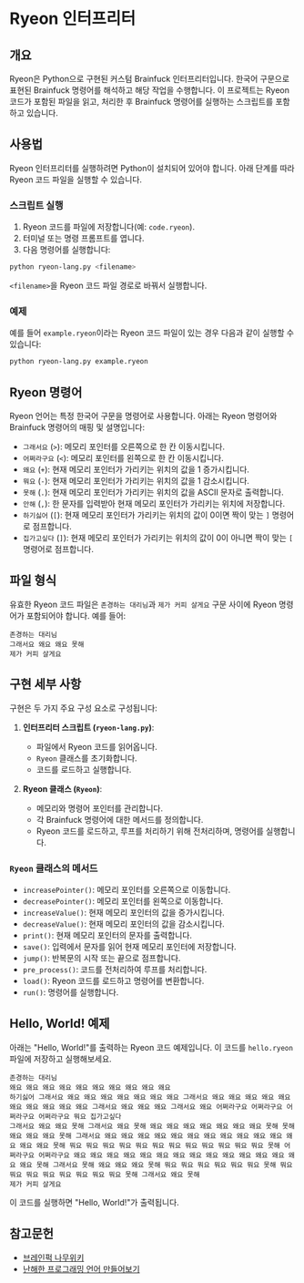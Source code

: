 # Ryeon 인터프리터

## 개요

Ryeon은 Python으로 구현된 커스텀 Brainfuck 인터프리터입니다. 한국어 구문으로 표현된 Brainfuck 명령어를 해석하고 해당 작업을 수행합니다. 이 프로젝트는 Ryeon 코드가 포함된 파일을 읽고, 처리한 후 Brainfuck 명령어를 실행하는 스크립트를 포함하고 있습니다.

## 사용법

Ryeon 인터프리터를 실행하려면 Python이 설치되어 있어야 합니다. 아래 단계를 따라 Ryeon 코드 파일을 실행할 수 있습니다.

### 스크립트 실행

1. Ryeon 코드를 파일에 저장합니다(예: `code.ryeon`).
2. 터미널 또는 명령 프롬프트를 엽니다.
3. 다음 명령어를 실행합니다:

```bash
python ryeon-lang.py <filename>
```

`<filename>`을 Ryeon 코드 파일 경로로 바꿔서 실행합니다.

### 예제

예를 들어 `example.ryeon`이라는 Ryeon 코드 파일이 있는 경우 다음과 같이 실행할 수 있습니다:

```bash
python ryeon-lang.py example.ryeon
```

## Ryeon 명령어

Ryeon 언어는 특정 한국어 구문을 명령어로 사용합니다. 아래는 Ryeon 명령어와 Brainfuck 명령어의 매핑 및 설명입니다:

- `그래서요` (`>`): 메모리 포인터를 오른쪽으로 한 칸 이동시킵니다.
- `어쩌라구요` (`<`): 메모리 포인터를 왼쪽으로 한 칸 이동시킵니다.
- `왜요` (`+`): 현재 메모리 포인터가 가리키는 위치의 값을 1 증가시킵니다.
- `뭐요` (`-`): 현재 메모리 포인터가 가리키는 위치의 값을 1 감소시킵니다.
- `못해` (`.`): 현재 메모리 포인터가 가리키는 위치의 값을 ASCII 문자로 출력합니다.
- `안해` (`,`): 한 문자를 입력받아 현재 메모리 포인터가 가리키는 위치에 저장합니다.
- `하기싫어` (`[`): 현재 메모리 포인터가 가리키는 위치의 값이 0이면 짝이 맞는 `]` 명령어로 점프합니다.
- `집가고싶다` (`]`): 현재 메모리 포인터가 가리키는 위치의 값이 0이 아니면 짝이 맞는 `[` 명령어로 점프합니다.

## 파일 형식

유효한 Ryeon 코드 파일은 `존경하는 대리님`과 `제가 커피 살게요` 구문 사이에 Ryeon 명령어가 포함되어야 합니다. 예를 들어:

```
존경하는 대리님
그래서요 왜요 왜요 못해
제가 커피 살게요
```

## 구현 세부 사항

구현은 두 가지 주요 구성 요소로 구성됩니다:

1. **인터프리터 스크립트 (`ryeon-lang.py`)**:
   - 파일에서 Ryeon 코드를 읽어옵니다.
   - `Ryeon` 클래스를 초기화합니다.
   - 코드를 로드하고 실행합니다.

2. **Ryeon 클래스 (`Ryeon`)**:
   - 메모리와 명령어 포인터를 관리합니다.
   - 각 Brainfuck 명령어에 대한 메서드를 정의합니다.
   - Ryeon 코드를 로드하고, 루프를 처리하기 위해 전처리하며, 명령어를 실행합니다.

### `Ryeon` 클래스의 메서드

- `increasePointer()`: 메모리 포인터를 오른쪽으로 이동합니다.
- `decreasePointer()`: 메모리 포인터를 왼쪽으로 이동합니다.
- `increaseValue()`: 현재 메모리 포인터의 값을 증가시킵니다.
- `decreaseValue()`: 현재 메모리 포인터의 값을 감소시킵니다.
- `print()`: 현재 메모리 포인터의 문자를 출력합니다.
- `save()`: 입력에서 문자를 읽어 현재 메모리 포인터에 저장합니다.
- `jump()`: 반복문의 시작 또는 끝으로 점프합니다.
- `pre_process()`: 코드를 전처리하여 루프를 처리합니다.
- `load()`: Ryeon 코드를 로드하고 명령어를 변환합니다.
- `run()`: 명령어를 실행합니다.

## Hello, World! 예제

아래는 "Hello, World!"를 출력하는 Ryeon 코드 예제입니다. 이 코드를 `hello.ryeon` 파일에 저장하고 실행해보세요.

```
존경하는 대리님
왜요 왜요 왜요 왜요 왜요 왜요 왜요 왜요 왜요 왜요
하기싫어 그래서요 왜요 왜요 왜요 왜요 왜요 왜요 왜요 그래서요 왜요 왜요 왜요 왜요 왜요 왜요 왜요 왜요 왜요 왜요 그래서요 왜요 왜요 왜요 그래서요 왜요 어쩌라구요 어쩌라구요 어쩌라구요 어쩌라구요 뭐요 집가고싶다
그래서요 왜요 왜요 못해 그래서요 왜요 못해 왜요 왜요 왜요 왜요 왜요 왜요 왜요 못해 못해 왜요 왜요 왜요 못해 그래서요 왜요 왜요 왜요 왜요 왜요 왜요 왜요 왜요 왜요 왜요 왜요 왜요 왜요 왜요 못해 뭐요 뭐요 뭐요 뭐요 뭐요 뭐요 뭐요 뭐요 뭐요 뭐요 뭐요 뭐요 못해 어쩌라구요 어쩌라구요 왜요 왜요 왜요 왜요 왜요 왜요 왜요 왜요 왜요 왜요 왜요 왜요 왜요 왜요 왜요 못해 그래서요 못해 왜요 왜요 왜요 못해 뭐요 뭐요 뭐요 뭐요 뭐요 뭐요 못해 뭐요 뭐요 뭐요 뭐요 뭐요 뭐요 뭐요 뭐요 못해 그래서요 왜요 못해
제가 커피 살게요
```

이 코드를 실행하면 "Hello, World!"가 출력됩니다.

## 참고문헌
- [브레인퍽 나무위키](https://namu.wiki/w/%EB%B8%8C%EB%A0%88%EC%9D%B8%ED%8D%BD#s-4.2)
- [난해한 프로그래밍 언어 만들어보기](https://kciter.so/posts/crafting-esolang/)